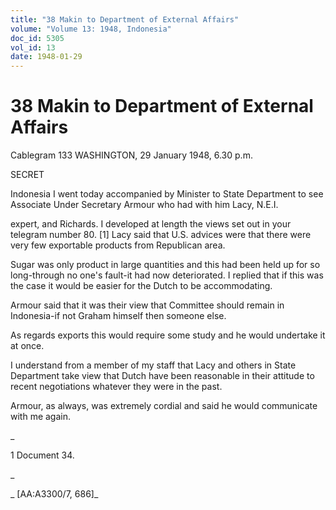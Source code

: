 ```yaml
---
title: "38 Makin to Department of External Affairs"
volume: "Volume 13: 1948, Indonesia"
doc_id: 5305
vol_id: 13
date: 1948-01-29
---
```


# 38 Makin to Department of External Affairs

Cablegram 133 WASHINGTON, 29 January 1948, 6.30 p.m.

SECRET

Indonesia I went today accompanied by Minister to State Department to see Associate Under Secretary Armour who had with him Lacy, N.E.I.

expert, and Richards. I developed at length the views set out in your telegram number 80. [1] Lacy said that U.S. advices were that there were very few exportable products from Republican area.

Sugar was only product in large quantities and this had been held up for so long-through no one's fault-it had now deteriorated. I replied that if this was the case it would be easier for the Dutch to be accommodating.

Armour said that it was their view that Committee should remain in Indonesia-if not Graham himself then someone else.

As regards exports this would require some study and he would undertake it at once.

I understand from a member of my staff that Lacy and others in State Department take view that Dutch have been reasonable in their attitude to recent negotiations whatever they were in the past.

Armour, as always, was extremely cordial and said he would communicate with me again.

_

1 Document 34.

_

_ [AA:A3300/7, 686]_
